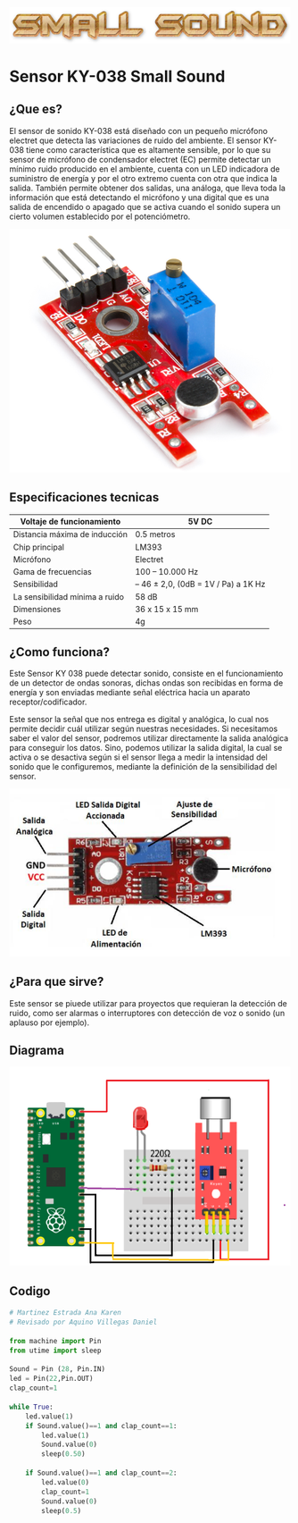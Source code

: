 
![Titulo](SmallSoundT.png)

# Sensor KY-038 Small Sound

## ¿Que es?
El sensor de sonido KY-038 está diseñado con un pequeño micrófono electret que detecta las variaciones de ruido del ambiente. El sensor KY-038 tiene como característica que es altamente sensible, por lo que su sensor de micrófono de condensador electret (EC) permite detectar un mínimo ruido producido en el ambiente, cuenta con un LED indicadora de suministro de energía y por el otro extremo cuenta con otra que indica la salida. También permite obtener dos salidas, una análoga, que lleva toda la información que está detectando el micrófono y una digital que es una salida de encendido o apagado que se activa cuando el sonido supera un cierto volumen establecido por el potenciómetro.


![](Imagen.PNG)

## Especificaciones tecnicas 

| Voltaje de funcionamiento     | 5V DC                               |
|-------------------------------|-------------------------------------|
|Distancia máxima de inducción  | 0.5 metros                          |
|Chip principal                 |  LM393                              |
|Micrófono                      | Electret                            |
|Gama de frecuencias            | 100 – 10.000 Hz                     |
|Sensibilidad                   | – 46 ± 2,0, (0dB = 1V / Pa) a 1K Hz |
|La sensibilidad mínima a ruido | 58 dB                               | 
|Dimensiones                    | 36 x 15 x 15 mm                     | 
| Peso                          | 4g                                  |

## ¿Como funciona?

Este Sensor KY 038 puede detectar sonido, consiste en el funcionamiento de un detector de ondas sonoras, dichas ondas son recibidas en forma de energía y son enviadas mediante señal eléctrica hacia un aparato receptor/codificador.

Este sensor la señal que nos entrega es digital y analógica, lo cual nos permite decidir cuál utilizar según nuestras necesidades. Si necesitamos saber el valor del sensor, podremos utilizar directamente la salida analógica para conseguir los datos. Sino, podemos utilizar la salida digital, la cual se activa o se desactiva según si el sensor llega a medir la intensidad del sonido que le configuremos, mediante la definición de la sensibilidad del sensor.

![](Imagen2.PNG)

## ¿Para que sirve?
Este sensor se piuede utilizar para proyectos que requieran la detección de ruido, como ser alarmas o interruptores con detección de voz o sonido (un aplauso por ejemplo).

## Diagrama
![](Diagrama.PNG)
## Codigo
```python
# Martinez Estrada Ana Karen
# Revisado por Aquino Villegas Daniel

from machine import Pin
from utime import sleep

Sound = Pin (28, Pin.IN)
led = Pin(22,Pin.OUT)
clap_count=1

while True:
    led.value(1)
    if Sound.value()==1 and clap_count==1:
        led.value(1)
        Sound.value(0)
        sleep(0.50)
        
    if Sound.value()==1 and clap_count==2:
        led.value(0)
        clap_count=1
        Sound.value(0)
        sleep(0.5)
```
